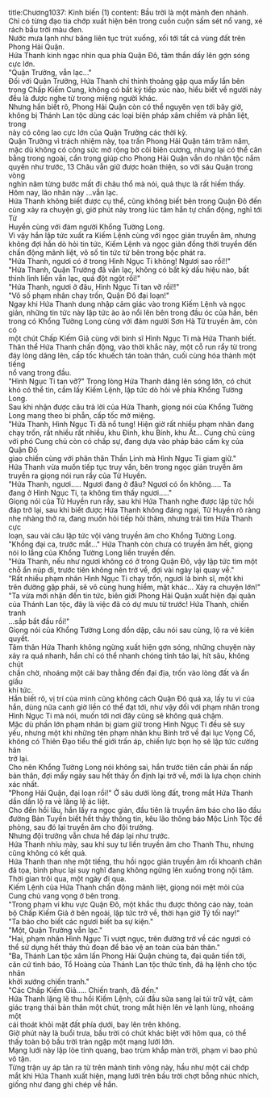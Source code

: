 title:Chương1037: Kinh biến (1)
content:
Bầu trời là một mảnh đen nhánh.<br>Chỉ có từng đạo tia chớp xuất hiện bên trong cuồn cuộn sấm sét nổ vang, xé<br>rách bầu trời màu đen.<br>Nước mưa lạnh như băng liên tục trút xuống, xối tới tất cả vùng đất trên<br>Phong Hải Quận.<br>Hứa Thanh kinh ngạc nhìn qua phía Quận Đô, tâm thần dấy lên gợn sóng<br>cực lớn.<br>"Quận Trưởng, vẫn lạc..."<br>Đối với Quận Trưởng, Hứa Thanh chỉ thỉnh thoảng gặp qua mấy lần bên<br>trong Chấp Kiếm Cung, không có bất kỳ tiếp xúc nào, hiểu biết về người này<br>đều là được nghe từ trong miệng người khác.<br>Nhưng hắn biết rõ, Phong Hải Quận còn có thể nguyên vẹn tới bây giờ,<br>không bị Thánh Lan tộc dùng các loại biện pháp xâm chiếm và phân liệt, trong<br>này có công lao cực lớn của Quận Trưởng các thời kỳ.<br>Quận Trưởng vì trách nhiệm này, tọa trấn Phong Hải Quận tám trăm năm,<br>mặc dù không có công sức mở rộng bờ cõi biên cương, nhưng lại có thể cân<br>bằng trong ngoài, cẩn trọng giúp cho Phong Hải Quận vẫn do nhân tộc nắm<br>quyền như trước, 13 Châu vẫn giữ được hoàn thiện, so với sáu Quận trong vòng<br>nghìn năm từng bước mất đi châu thổ mà nói, quả thực là rất hiếm thấy.<br>Hôm nay, lão nhân này …vẫn lạc.<br>Hứa Thanh không biết được cụ thể, cũng không biết bên trong Quận Đô đến<br>cùng xảy ra chuyện gì, giờ phút này trong lúc tâm hắn tự chấn động, nghĩ tới Tử<br>Huyền cùng với đám người Khổng Tường Long.<br>Vì vậy hắn lập tức xuất ra Kiếm Lệnh cùng với ngọc giản truyền âm, nhưng<br>không đợi hắn dò hỏi tin tức, Kiếm Lệnh và ngọc giản đồng thời truyền đến<br>chấn động mãnh liệt, vô số tin tức từ bên trong bộc phát ra.<br>"Hứa Thanh, ngươi có ở trong Hình Ngục Ti không! Ngươi sao rồi!!"<br>"Hứa Thanh, Quận Trưởng đã vẫn lạc, không có bất kỳ dấu hiệu nào, bất<br>thình lình liền vẫn lạc, quá đột ngột rồi!"<br>"Hứa Thanh, ngươi ở đâu, Hình Ngục Ti tan vỡ rồi!!"<br>"Vô số phạm nhân chạy trốn, Quận Đô đại loạn!"<br>Ngay khi Hứa Thanh dung nhập cảm giác vào trong Kiếm Lệnh và ngọc<br>giản, những tin tức này lập tức ào ào nổi lên bên trong đầu óc của hắn, bên<br>trong có Khổng Tường Long cùng với đám người Sơn Hà Tử truyền âm, còn có<br>một chút Chấp Kiếm Giả cùng với binh sĩ Hình Ngục Ti mà Hứa Thanh biết.<br>Thân thể Hứa Thanh chấn động, vào thời khắc này, một cỗ run rẩy từ trong<br>đáy lòng dâng lên, cấp tốc khuếch tán toàn thân, cuối cùng hóa thành một tiếng<br>nổ vang trong đầu.<br>"Hình Ngục Ti tan vỡ?" Trong lòng Hứa Thanh dâng lên sóng lớn, có chút<br>khó có thể tin, cầm lấy Kiếm Lệnh, lập tức dò hỏi về phía Khổng Tường Long.<br>Sau khi nhận được câu trả lời của Hứa Thanh, giọng nói của Khổng Tường<br>Long mang theo bi phẫn, cấp tốc mở miệng.<br>"Hứa Thanh, Hình Ngục Ti đã nổ tung! Hiện giờ rất nhiều phạm nhân đang<br>chạy trốn, rất nhiều rất nhiều, khu Đinh, khu Bính, khu Ất... Cung chủ cùng<br>với phó Cung chủ còn có chấp sự, đang dựa vào pháp bảo cấm kỵ của Quận Đô<br>giao chiến cùng với phân thân Thần Linh mà Hình Ngục Ti giam giữ."<br>Hứa Thanh vừa muốn tiếp tục truy vấn, bên trong ngọc giản truyền âm<br>truyền ra giọng nói run rẩy của Tử Huyền.<br>"Hứa Thanh, ngươi..... Ngươi đang ở đâu? Ngươi có ổn không..... Ta<br>đang ở Hình Ngục Ti, ta không tìm thấy ngươi....."<br>Giọng nói của Tử Huyền run rẩy, sau khi Hứa Thanh nghe được lập tức hồi<br>đáp trở lại, sau khi biết được Hứa Thanh không đáng ngại, Tử Huyền rõ ràng<br>nhẹ nhàng thở ra, đang muốn hỏi tiếp hỏi thăm, nhưng trái tim Hứa Thanh cực<br>loạn, sau vài câu lập tức vội vàng truyền âm cho Khổng Tường Long.<br>"Khổng đại ca, trước mắt..." Hứa Thanh còn chưa có truyền âm hết, giọng<br>nói lo lắng của Khổng Tường Long liền truyền đến.<br>"Hứa Thanh, nếu như ngươi không có ở trong Quận Đô, vậy lập tức tìm một<br>chỗ ẩn núp đi, trước tiên không nên trở về, đợi vài ngày lại quay về."<br>"Rất nhiều phạm nhân Hình Ngục Ti chạy trốn, ngươi là binh sĩ, một khi<br>trên đường gặp phải, sẽ vô cùng hung hiểm, mặt khác... Xảy ra chuyện lớn!"<br>"Ta vừa mới nhận đến tin tức, biên giới Phong Hải Quận xuất hiện đại quân<br>của Thánh Lan tộc, đây là việc đã có dự mưu từ trước! Hứa Thanh, chiến tranh<br>…sắp bắt đầu rồi!"<br>Giọng nói của Khổng Tường Long dồn dập, câu nói sau cùng, lộ ra vẻ kiên<br>quyết.<br>Tâm thân Hứa Thanh không ngừng xuất hiện gợn sóng, những chuyện này<br>xảy ra quá nhanh, hắn chỉ có thể nhanh chóng tỉnh táo lại, hít sâu, không chút<br>chần chờ, nhoáng một cái bay thẳng đến đại địa, trốn vào lòng đất và ẩn giấu<br>khí tức.<br>Hắn biết rõ, vị trí của mình cũng không cách Quận Đô quá xa, lấy tu vi của<br>hắn, dùng nửa canh giờ liền có thể đạt tới, như vậy đối với phạm nhân trong<br>Hình Ngục Ti mà nói, muốn tới nơi đây cũng sẽ không quá chậm.<br>Mặc dù phần lớn phạm nhân bị giam giữ trong Hình Ngục Ti đều sẽ suy<br>yếu, nhưng một khi những tên phạm nhân khu Bính trở về đại lục Vọng Cổ,<br>không có Thiên Đạo tiểu thế giới trấn áp, chiến lực bọn họ sẽ lập tức cường hãn<br>trở lại.<br>Cho nên Khổng Tường Long nói không sai, hắn trước tiên cần phải ẩn nấp<br>bản thân, đợi mấy ngày sau hết thảy ổn định lại trở về, mới là lựa chọn chính<br>xác nhất.<br>"Phong Hải Quận, đại loạn rồi!" Ở sâu dưới lòng đất, trong mắt Hứa Thanh<br>dần dần lộ ra vẻ lăng lệ ác liệt.<br>Cho đến hồi lâu, hắn lấy ra ngọc giản, đầu tiên là truyền âm báo cho lão đầu<br>đường Bản Tuyền biết hết thảy thông tin, kêu lão thông báo Mộc Linh Tộc đề<br>phòng, sau đó lại truyền âm cho đội trưởng.<br>Nhưng đội trưởng vẫn chưa hề đáp lại như trước.<br>Hứa Thanh nhíu mày, sau khi suy tư liền truyền âm cho Thanh Thu, nhưng<br>cũng không có kết quả.<br>Hứa Thanh than nhẹ một tiếng, thu hồi ngọc giản truyền âm rồi khoanh chân<br>đả tọa, bình phục lại suy nghĩ đang không ngừng lên xuống trong nội tâm.<br>Thời gian trôi qua, một ngày đi qua.<br>Kiếm Lệnh của Hứa Thanh chấn động mãnh liệt, giọng nói mệt mỏi của<br>Cung chủ vang vọng ở bên trong.<br>"Trong phạm vi khu vực Quận Đô, một khắc thu được thông cáo này, toàn<br>bộ Chấp Kiếm Giả ở bên ngoài, lập tức trở về, thời hạn giờ Tý tối nay!"<br>"Ta báo cho biết các ngươi biết ba sự kiện."<br>"Một, Quận Trưởng vẫn lạc."<br>"Hai, phạm nhân Hình Ngục Ti vượt ngục, trên đường trở về các ngươi có<br>thể sử dụng hết thảy thủ đoạn để bảo vệ an toàn của bản thân."<br>"Ba, Thánh Lan tộc xâm lấn Phong Hải Quận chúng ta, đại quân tiến tới,<br>căn cứ tình báo, Tổ Hoàng của Thánh Lan tộc thức tỉnh, đã hạ lệnh cho tộc nhân<br>khởi xướng chiến tranh."<br>"Các Chấp Kiếm Giả..... Chiến tranh, đã đến."<br>Hứa Thanh lặng lẽ thu hồi Kiếm Lệnh, cúi đầu sửa sang lại túi trữ vật, cảm<br>giác trạng thái bản thân một chút, trong mắt hiện lên vẻ lạnh lùng, nhoáng một<br>cái thoát khỏi mặt đất phía dưới, bay lên trên không.<br>Giờ phút này là buổi trưa, bầu trời có chút khác biệt với hôm qua, có thể<br>thấy toàn bộ bầu trời tràn ngập một mạng lưới lớn.<br>Mạng lưới này lập lòe tinh quang, bao trùm khắp màn trời, phạm vi bao phủ<br>vô tận.<br>Từng trận uy áp tản ra từ trên mảnh tinh võng này, hầu như một cái chớp<br>mắt khi Hứa Thanh xuất hiện, mạng lưới trên bầu trời chợt bỗng nhúc nhích,<br>giống như đang ghi chép về hắn.